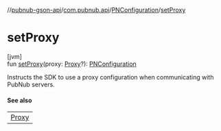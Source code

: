 //[pubnub-gson-api](../../../index.md)/[com.pubnub.api](../index.md)/[PNConfiguration](index.md)/[setProxy](set-proxy.md)

# setProxy

[jvm]\
fun [setProxy](set-proxy.md)(proxy: [Proxy](https://docs.oracle.com/javase/8/docs/api/java/net/Proxy.html)?): [PNConfiguration](index.md)

Instructs the SDK to use a proxy configuration when communicating with PubNub servers.

#### See also

| |
|---|
| [Proxy](https://docs.oracle.com/javase/8/docs/api/java/net/Proxy.html) |
